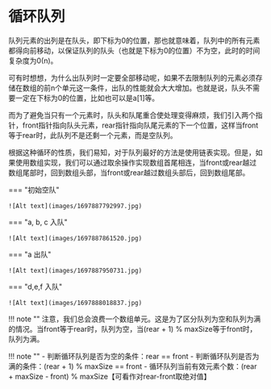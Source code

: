 # 循环队列

队列元素的出列是在队头，即下标为0的位置，那也就意味着，队列中的所有元素都得向前移动，以保证队列的队头（也就是下标为0的位置）不为空，此时的时间复杂度为0(n)。

可有时想想，为什么出队列时一定要全部移动呢，如果不去限制队列的元素必须存储在数组的前n个单元这一条件，出队的性能就会大大增加。也就是说，队头不需要一定在下标为0的位置，比如也可以是a[1]等。

而为了避免当只有一个元素时，队头和队尾重合使处理变得麻烦，我们引入两个指针，front指针指向队头元素，rear指针指向队尾元素的下一个位置，这样当front等于rear时，此队列不是还剩一个元素，而是空队列。

根据这种循环的性质，我们易知，对于队列最好的方法是使用链表实现。但是，如果使用数组实现，我们可以通过取余操作实现数组首尾相连，当front或rear越过数组尾部时，回到数组头部，当front或rear越过数组头部后，回到数组尾部。

=== "初始空队"

    ![Alt text](images/1697887792997.jpg)

=== "a, b, c 入队"

    ![Alt text](images/1697887861520.jpg)

=== "a 出队"

    ![Alt text](images/1697887950731.jpg)

=== "d,e,f 入队"

    ![Alt text](images/1697888018837.jpg)

!!! note ""
    注意，我们总会浪费一个数组单元。这是为了区分队列为空和队列为满的情况。当front等于rear时，队列为空，当(rear + 1) % maxSize等于front时，队列为满。

!!! note ""
    - 判断循环队列是否为空的条件：rear == front
    - 判断循环队列是否为满的条件：(rear + 1) % maxSize == front
    - 循环队列当前有效元素个数：(rear + maxSize - front) % maxSize【可看作对rear-front取绝对值】